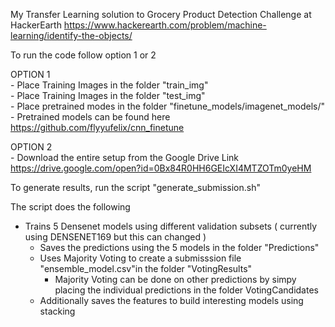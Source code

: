 My Transfer Learning solution to Grocery Product Detection Challenge at HackerEarth
https://www.hackerearth.com/problem/machine-learning/identify-the-objects/

To run the code follow option 1 or 2

OPTION 1 <br />
    - Place Training Images in the folder "train_img" <br />
    - Place Training Images in the folder "test_img" <br />
    - Place pretrained modes in the folder "finetune_models/imagenet_models/" <br /> 
	- Pretrained models can be found here <br />
	  https://github.com/flyyufelix/cnn_finetune <br />

OPTION 2 <br />
    - Download the entire setup from the Google Drive Link <br />
      https://drive.google.com/open?id=0Bx84R0HH6GEIcXI4MTZOTm0yeHM <br />


To generate results, run the script "generate_submission.sh" <br />

The script does the following <br />
 * Trains 5 Densenet models using different validation subsets ( currently using DENSENET169 but this can changed ) <br />
   * Saves the predictions using the 5 models in the folder "Predictions" <br />
    - Uses Majority Voting to create a submisssion file "ensemble_model.csv"in the folder "VotingResults" <br />
    	- Majority Voting can be done on other predictions by simpy placing the individual predictions in the folder VotingCandidates <br />
    - Additionally saves the features to build interesting models using stacking  <br />

